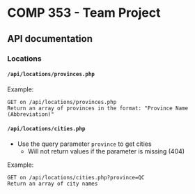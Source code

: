 # COMP 353 - Team Project

## API documentation

### Locations

#### ``/api/locations/provinces.php``
Example:
```
GET on /api/locations/provinces.php
Return an array of provinces in the format: "Province Name (Abbreviation)"
```

#### ``/api/locations/cities.php``
* Use the query parameter ``province`` to get cities
	* Will not return values if the parameter is missing (404)

Example:
```
GET on /api/locations/cities.php?province=QC
Return an array of city names
```
